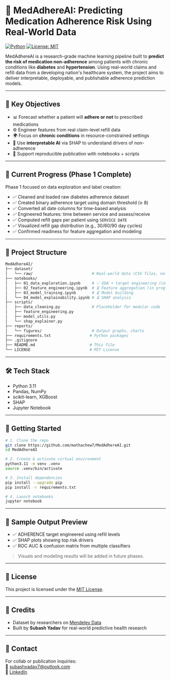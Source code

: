 # 🧠 MedAdhereAI: Predicting Medication Adherence Risk Using Real-World Data

[![Python](https://img.shields.io/badge/Python-3.11-blue.svg)](https://www.python.org/downloads/release/python-3110/)
[![License: MIT](https://img.shields.io/badge/License-MIT-yellow.svg)](https://opensource.org/licenses/MIT)

MedAdhereAI is a research-grade machine learning pipeline built to **predict the risk of medication non-adherence** among patients with chronic conditions like **diabetes** and **hypertension**. Using real-world claims and refill data from a developing nation's healthcare system, the project aims to deliver interpretable, deployable, and publishable adherence prediction models.

---

## 📌 Key Objectives

- 📊 Forecast whether a patient will **adhere or not** to prescribed medications
- ⚙️ Engineer features from real claim-level refill data
- 🌍 Focus on **chronic conditions** in resource-constrained settings
- 🔎 Use **interpretable AI** via SHAP to understand drivers of non-adherence
- 📝 Support reproducible publication with notebooks + scripts

---

## 🧠 Current Progress (Phase 1 Complete)

Phase 1 focused on data exploration and label creation:

- ✅ Cleaned and loaded raw diabetes adherence dataset
- ✅ Created binary adherence target using domain threshold (≥ 8)
- ✅ Converted all date columns for time-based analysis
- ✅ Engineered features: time between service and assess/receive
- ✅ Computed refill gaps per patient using `SERVICE DATE`
- ✅ Visualized refill gap distribution (e.g., 30/60/90 day cycles)
- ✅ Confirmed readiness for feature aggregation and modeling

---

## 📁 Project Structure

```bash
MedAdhereAI/
├── dataset/
│   └── raw/                          # Real-world data (CSV files, not committed)
├── notebooks/
│   ├── 01_data_exploration.ipynb     # ✅ EDA + target engineering (complete)
│   ├── 02_feature_engineering.ipynb  # ⏳ Feature aggregation (in progress)
│   ├── 03_model_training.ipynb       # ⏳ Model building
│   └── 04_model_explainability.ipynb # ⏳ SHAP analysis
├── scripts/
│   ├── data_cleaning.py              # Placeholder for modular code
│   ├── feature_engineering.py
│   ├── model_utils.py
│   └── shap_explainer.py
├── reports/
│   └── figures/                      # Output graphs, charts
├── requirements.txt                 # Python packages
├── .gitignore
├── README.md                        # This file
└── LICENSE                          # MIT License
```

---

## 🛠️ Tech Stack

- Python 3.11
- Pandas, NumPy
- scikit-learn, XGBoost
- SHAP
- Jupyter Notebook

---

## 🚀 Getting Started

```bash
# 1. Clone the repo
git clone https://github.com/mathachew7/MedAdhereAI.git
cd MedAdhereAI

# 2. Create & activate virtual environment
python3.11 -m venv .venv
source .venv/bin/activate

# 3. Install dependencies
pip install --upgrade pip
pip install -r requirements.txt

# 4. Launch notebooks
jupyter notebook
```

---

## 🧪 Sample Output Preview

- ✅ ADHERENCE target engineered using refill levels
- ✅ SHAP plots showing top risk drivers
- ✅ ROC AUC & confusion matrix from multiple classifiers

> Visuals and modeling results will be added in future phases.

---

## 📄 License

This project is licensed under the [MIT License](LICENSE).

---

## 🙌 Credits

- Dataset by researchers on [Mendeley Data](https://data.mendeley.com/datasets/zkp7sbbx64/2)
- Built by **Subash Yadav** for real-world predictive health research

---

## 💬 Contact

For collab or publication inquiries:  
📧 subashyadav7@outlook.com  
🔗 [LinkedIn](https://www.linkedin.com/in/mathachew7)
